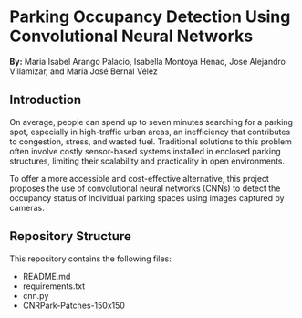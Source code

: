 # Parking Occupancy Detection Using Convolutional Neural Networks
**By:** Maria Isabel Arango Palacio, Isabella Montoya Henao, Jose Alejandro Villamizar, and María José Bernal Vélez


## Introduction
On average, people can spend up to seven minutes searching for a parking spot, especially in high-traffic urban areas, an inefficiency that contributes to congestion, stress, and wasted fuel. Traditional solutions to this problem often involve costly sensor-based systems installed in enclosed parking structures, limiting their scalability and practicality in open environments. 

To offer a more accessible and cost-effective alternative, this project proposes the use of convolutional neural networks (CNNs) to detect the occupancy status of individual parking spaces using images captured by cameras.

## Repository Structure
This repository contains the following files:
- README.md
- requirements.txt
- cnn.py
- CNRPark-Patches-150x150
